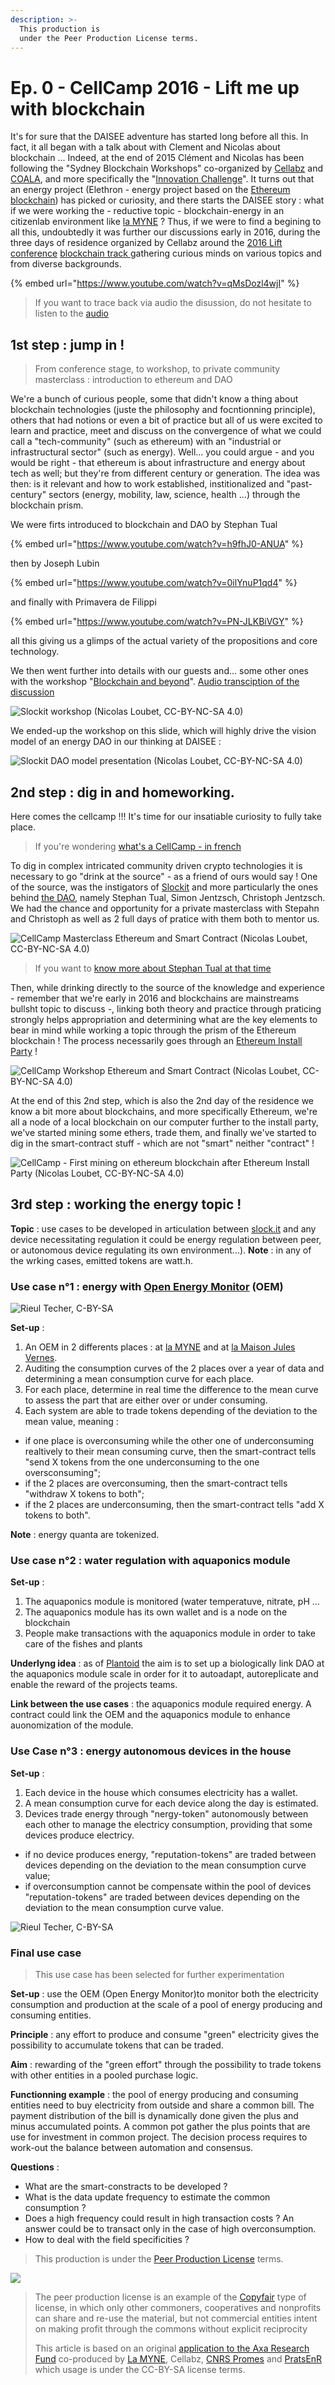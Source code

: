 ```yaml
---
description: >-
  This production is
  under the Peer Production License terms.
---
```


# Ep. 0 - CellCamp 2016 - Lift me up with blockchain

It's for sure that the DAISEE adventure has started long before all this.  In fact, it all began with a talk about with Clement and Nicolas about blockchain ... Indeed, at the end of 2015 Clément and Nicolas has been following the "Sydney Blockchain Workshops" co-organized by [Cellabz](https://web.archive.org/web/20180105201128/http://cellabz.com/) and [COALA](https://www.coalaip.org/), and more specifically the "[Innovation Challenge](https://docs.google.com/document/d/1c4VOrnsaiucLJY8r34XaTpF3IbIQzr27NdVH6fo8bJo/edit?usp=sharing)". It turns out that an energy project (Elethron - energy project based on the [Ethereum blockchain](https://ethereum.org/)) has picked or curiosity, and there starts the DAISEE story : what if we were working the - reductive topic - blockchain-energy in an citizenlab environment like [la MYNE](https://lamyne.org) ?
Thus, if we were to find a begining to all this, undoubtedly it was further our discussions early in 2016, during the three days of residence organized by Cellabz around the [2016 Lift conference](http://liftconference.com/) [blockchain track ](https://www.youtube.com/watch?v=qMsDozl4wjI)gathering curious minds on various topics and from diverse backgrounds.

{% embed url="https://www.youtube.com/watch?v=qMsDozl4wjI" %}

> If you want to trace back via audio the disussion, do not hesitate to listen to the [audio](https://www.mixcloud.com/widget/iframe/?hide_cover=1&mini=1&feed=%2Fhanniju%2Fplaylists%2Flift16-cellcamp%2F)

## 1st step : jump in !

> From conference stage, to workshop, to private community masterclass : introduction to ethereum and DAO

We're a bunch of curious people, some that didn't know a thing about blockchain technologies (juste the philosophy and focntionning principle), others that had notions or even a bit of practice but all of us were excited to learn and practice, meet and discuss on the convergence of what we could call a "tech-community" (such as ethereum) with an "industrial or infrastructural sector" (such as energy). Well... you could argue - and you would be right - that ethereum is about infrastructure and energy about tech as well; but they're from different century or generation. The idea was then: is it relevant and how to work established, institionalized and "past-century" sectors (energy, mobility, law, science, health ...) through the blockchain prism.

We were firts introduced to blockchain and DAO by Stephan Tual

{% embed url="https://www.youtube.com/watch?v=h9fhJ0-ANUA" %}

then by Joseph Lubin

{% embed url="https://www.youtube.com/watch?v=0ilYnuP1qd4" %}

and finally with Primavera de Filippi

{% embed url="https://www.youtube.com/watch?v=PN-JLKBiVGY" %}

all this giving us a glimps of the actual variety of the propositions and core technology.

We then went further into details with our guests and... some other ones with the workshop "[Blockchain and beyond](https://paper.dropbox.com/doc/LIFT16-Blockchain-Beyond--A0MH~qVJbXes1rR_UdMYNCWrAQ-d56JxlAJYJTre8nTdn4oO)". [Audio transciption of the discussion](https://www.mixcloud.com/widget/iframe/?hide_cover=1&mini=1&feed=%2Fhanniju%2F01-lift16-workshop%2F)

![Slockit workshop \(Nicolas Loubet, CC-BY-NC-SA 4.0\)](.../.gitbook/assets/slockit_workshop.jpeg)

We ended-up the workshop on this slide, which will highly drive the vision model of an energy DAO in our thinking at DAISEE :

![Slockit DAO model presentation \(Nicolas Loubet, CC-BY-NC-SA 4.0\)](.../gitbook/assets/slockit_daomodel.jpeg)

## 2nd step : dig in and homeworking.

Here comes the cellcamp !!! It's time for our insatiable curiosity to fully take place.

> If you're wondering [what's a CellCamp - in french](https://www.mixcloud.com/widget/iframe/?hide_cover=1&mini=1&feed=%2Fhanniju%2F03-pr%C3%A9sentation-du-cellcamp%2F)

To dig in complex intricated community driven crypto technologies it is necessary to go "drink at the source" - as a friend of ours would say ! One of the source, was the instigators of [Slockit](https://slock.it/) and more particularly the ones behind [the DAO](https://en.wikipedia.org/wiki/The_DAO_(organization)), namely Stephan Tual, Simon Jentzsch, Christoph Jentzsch. We had the chance and opportunity for a private masterclass with Stepahn and Christoph as well as 2 full days of pratice with them both to mentor us.

![CellCamp Masterclass Ethereum and Smart Contract \(Nicolas Loubet, CC-BY-NC-SA 4.0\)](.../gitbook/assets/cellcamp_masterclass.jpeg)

> If you want to [know more about Stephan Tual at that time](https://www.mixcloud.com/widget/iframe/?hide_cover=1&mini=1&feed=%2Fhanniju%2F02-stephan-tual-interview%2F)

Then, while drinking directly to the source of the knowledge and experience - remember that we're early in 2016 and blockchains are mainstreams bullsht topic to discuss -, linking both theory and practice through praticing strongly helps appropriation and determining what are the key elements to bear in mind while working a topic through the prism of the Ethereum blockchain ! The process necessarily goes through an [Ethereum Install Party](https://paper.dropbox.com/doc/cellcamp-Documentation-V0.1--A0PaEs0pbfF9n5NRlwYI13EgAg-BG6sbFf2oaFd4813wvtls#:uid=661792681317628938187367&h2=IV--13-02-2016---Ethereum-Inst) !

![CellCamp Workshop Ethereum and Smart Contract \(Nicolas Loubet, CC-BY-NC-SA 4.0\)](.../gitbook/assets/cellcamp_workshop.jpeg)

At the end of this 2nd step, which is also the 2nd day of the residence we know a bit more about blockchains, and more specifically Ethereum, we're all a node of a local blockchain on our computer further to the install party, we've started mining some ethers, trade them, and finally we've started to dig in the smart-contract stuff - which are not "smart" neither "contract" !

![CellCamp - First mining on ethereum blockchain after Ethereum Install Party \(Nicolas Loubet, CC-BY-NC-SA 4.0\)](.../gitbook/assets/cellcamp_installparty.jpeg)

## 3rd step : working the energy topic !

**Topic** : use cases to be developed in articulation between [slock.it](https://slock.it/) and any device necessitating regulation it could be energy regulation between peer, or autonomous device regulating its own environment...).
**Note** : in any of the wrking cases, emitted tokens are watt.h.

### Use case n°1 : energy with [Open Energy Monitor](https://openenergymonitor.org/) (OEM)

![Rieul Techer, C-BY-SA](.../gitbook/assets/cellcamp_oem.jpeg)

**Set-up** :
1. An OEM in 2 differents places : at [la MYNE](https://lamyne.org) and at [la Maison Jules Vernes](https://movilab.org/wiki/La_maison_Jules_Verne).
2. Auditing the consumption curves of the 2 places over a year of data and determining a mean consumption curve for each place.
3. For each place, determine in real time the difference to the mean curve to assess the part that are either over or under consuming.
4. Each system are able to trade tokens depending of the deviation to the mean value, meaning :
* if one place is overconsuming while the other one of underconsuming realtively to their mean consuming curve, then the smart-contract tells "send X tokens from the one underconsuming to the one oversconsuming";
* if the 2 places are overconsuming, then the smart-contract tells "withdraw X tokens to both";
* if the 2 places are underconsuming, then the smart-contract tells "add X tokens to both".

**Note** : energy quanta are tokenized.

### Use case n°2 : water regulation with aquaponics module

**Set-up** :
1. The aquaponics module is monitored (water temperatuve, nitrate, pH ...
2. The aquaponics module has its own wallet and is a node on the blockchain
3. People make transactions with the aquaponics module in order to take care of the fishes and plants

**Underlyng idea** : as of [Plantoid](https://www.plantoidproject.eu/) the aim is to set up a biologically link DAO at the aquaponics module scale in order for it to autoadapt, autoreplicate and enable the reward of the projects teams.

**Link between the use cases** : the aquaponics module required energy. A contract could link the OEM and the aquaponics module to enhance auonomization of the module.

### Use Case n°3 : energy autonomous devices in the house

**Set-up** :
1. Each device in the house which consumes electricity has a wallet.
2. A mean consumption curve for each device along the day is estimated.
3. Devices trade energy through "nergy-token" autonomously between each other to manage the electricy consumption, providing that some devices produce electricy.
* if no device produces energy, "reputation-tokens" are traded between devices depending on the deviation to the mean consumption curve value;
* if overconsumption cannot be compensate within the pool of devices "reputation-tokens" are traded between devices depending on the deviation to the mean consumption curve value.

![Rieul Techer, C-BY-SA](.../gitbook/assets/cellcamp_energy.jpeg)

### Final use case

> This use case has been selected for further experimentation

**Set-up** : use the OEM (Open Energy Monitor)to monitor both the electricity consumption and production at the scale of a pool of energy producing and consuming entities.

**Principle** : any effort to produce and consume "green" electricity gives the possibility to accumulate tokens that can be traded.

**Aim** : rewarding of the "green effort" through the possibility to trade tokens with other entities in a pooled purchase logic.

**Functionning example** : the pool of energy producing and consuming entities need to buy electricity from outside and share a common bill. The payment distribution of the bill is dynamically done given the plus and minus accumulated points. A common pot gather the plus points that are use for investment in common project. The decision process requires to work-out the balance between automation and consensus.

**Questions** :
* What are the smart-constracts to be developed ?
* What is the data update frequency to estimate the common consumption ?
* Does a high frequency could result in high transaction costs ? An answer could be to transact only in the case of high overconsumption.
* How to deal with the field specificities ?

> This production is under the [Peer Production License](https://wiki.p2pfoundation.net/Peer_Production_License) terms.

![](https://gblobscdn.gitbook.com/assets%2F-M6VKPe9oVJItQUnu1AL%2F-M7ckwVZNcLb8PAz-mu4%2F-M7cnVcgBE9EFrMvQ-KZ%2FPPL.png?alt=media&token=c5f5bda1-503f-41e6-a7ac-20fd73857aae)

> The peer production license is an example of the [Copyfair](https://wiki.p2pfoundation.net/CopyFair_License) type of license, in which only other commoners, cooperatives and nonprofits can share and re-use the material, but not commercial entities intent on making profit through the commons without explicit reciprocity
>
> This article is based on an original [application to the Axa Research Fund](https://docs.google.com/document/d/1VnmetHkyE-zxc2WmkZH3QzQvyjzNczNathljPmJOKL4/edit?usp=sharing) co-produced by [La MYNE](https://lamyne.org/), Cellabz, [CNRS Promes](https://promes.cnrs.fr/) and [PratsEnR](https://cloud.lamyne.org/s/4Z2agRHmLy9CbiS) which usage is under the CC-BY-SA license terms.
